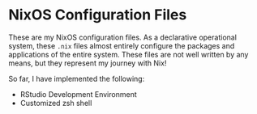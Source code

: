 # NixOS Configuration Files
These are my NixOS configuration files. As a declarative operational system, these `.nix` files almost entirely configure the packages and applications of the entire system. These files are not well written by any means, but they represent my journey with Nix!

So far, I have implemented the following:
- RStudio Development Environment
- Customized zsh shell 
